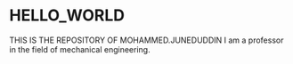 # HELLO_WORLD
THIS IS THE REPOSITORY OF MOHAMMED.JUNEDUDDIN
I am a professor in the field of mechanical engineering.
